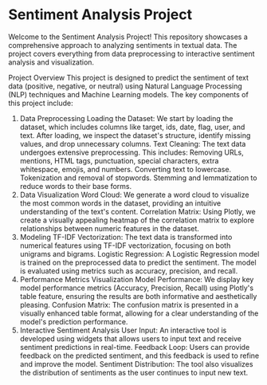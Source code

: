 # Sentiment Analysis Project
Welcome to the Sentiment Analysis Project! This repository showcases a comprehensive approach to analyzing sentiments in textual data. The project covers everything from data preprocessing to interactive sentiment analysis and visualization.

Project Overview
This project is designed to predict the sentiment of text data (positive, negative, or neutral) using Natural Language Processing (NLP) techniques and Machine Learning models. The key components of this project include:

1. Data Preprocessing
Loading the Dataset: We start by loading the dataset, which includes columns like target, ids, date, flag, user, and text. After loading, we inspect the dataset's structure, identify missing values, and drop unnecessary columns.
Text Cleaning: The text data undergoes extensive preprocessing. This includes:
Removing URLs, mentions, HTML tags, punctuation, special characters, extra whitespace, emojis, and numbers.
Converting text to lowercase.
Tokenization and removal of stopwords.
Stemming and lemmatization to reduce words to their base forms.
2. Data Visualization
Word Cloud: We generate a word cloud to visualize the most common words in the dataset, providing an intuitive understanding of the text's content.
Correlation Matrix: Using Plotly, we create a visually appealing heatmap of the correlation matrix to explore relationships between numeric features in the dataset.
3. Modeling
TF-IDF Vectorization: The text data is transformed into numerical features using TF-IDF vectorization, focusing on both unigrams and bigrams.
Logistic Regression: A Logistic Regression model is trained on the preprocessed data to predict the sentiment. The model is evaluated using metrics such as accuracy, precision, and recall.
4. Performance Metrics Visualization
Model Performance: We display key model performance metrics (Accuracy, Precision, Recall) using Plotly's table feature, ensuring the results are both informative and aesthetically pleasing.
Confusion Matrix: The confusion matrix is presented in a visually enhanced table format, allowing for a clear understanding of the model's prediction performance.
5. Interactive Sentiment Analysis
User Input: An interactive tool is developed using widgets that allows users to input text and receive sentiment predictions in real-time.
Feedback Loop: Users can provide feedback on the predicted sentiment, and this feedback is used to refine and improve the model.
Sentiment Distribution: The tool also visualizes the distribution of sentiments as the user continues to input new text.
